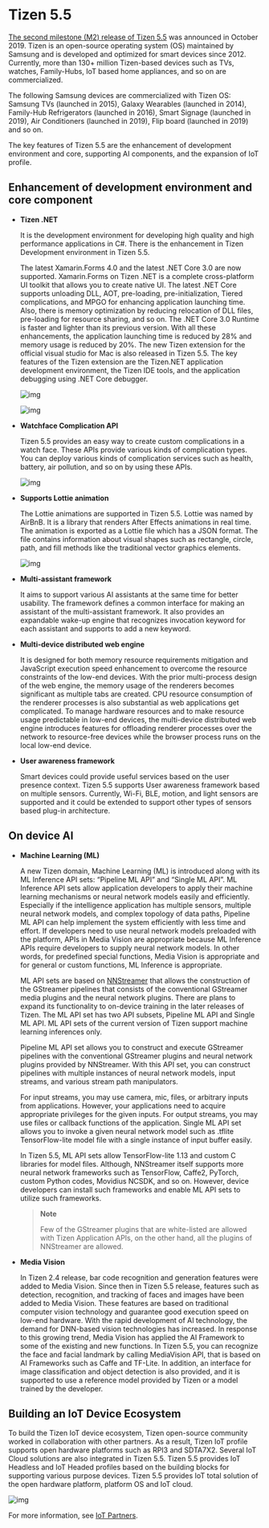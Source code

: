 # Tizen 5.5

[The second milestone (M2) release of Tizen 5.5](../../release-notes/tizen-5-5-m2.md) was announced in October 2019.
Tizen is an open-source operating system (OS) maintained by Samsung and is developed and optimized for smart devices since 2012.
Currently, more than 130+ million Tizen-based devices such as TVs, watches, Family-Hubs, IoT based home appliances, and so on are commercialized.

The following Samsung devices are commercialized with Tizen OS:
Samsung TVs (launched in 2015), Galaxy Wearables (launched in 2014), Family-Hub Refrigerators (launched in 2016), Smart Signage (launched in 2019), Air Conditioners (launched in 2019), Flip board (launched in 2019) and so on.

The key features of Tizen 5.5 are the enhancement of development environment and core, supporting AI components, and the expansion of IoT profile.

## Enhancement of development environment and core component

- **Tizen .NET**

    It is the development environment for developing high quality and high performance applications in C#. There is the enhancement in Tizen Development environment in Tizen 5.5.

    The latest Xamarin.Forms 4.0 and the latest .NET Core 3.0 are now supported. Xamarin.Forms on Tizen .NET is a complete cross-platform UI toolkit that allows you to create native UI. The latest .NET Core supports unloading DLL, AOT, pre-loading, pre-initialization, Tiered complications, and MPGO for enhancing application launching time. Also, there is memory optimization by reducing relocation of DLL files, pre-loading for resource sharing, and so on. The .NET Core 3.0 Runtime is faster and lighter than its previous version. With all these enhancements, the application launching time is reduced by 28% and memory usage is reduced by 20%. The new Tizen extension for the official visual studio for Mac is also released in Tizen 5.5. The key features of the Tizen extension are the Tizen.NET application development environment, the Tizen IDE tools, and the application debugging using .NET Core debugger.

    ![img](media/5.5_1_XamarinForms.png)

    ![img](media/5.5_2_VisualStudio.png)

- **Watchface Complication API**

    Tizen 5.5 provides an easy way to create custom complications in a watch face. These APIs provide various kinds of complication types. You can deploy various kinds of complication services such as health, battery, air pollution, and so on by using these APIs.

    ![img](media/5.5_3_Complication.png)

- **Supports Lottie animation**

    The Lottie animations are supported in Tizen 5.5. Lottie was named by AirBnB. It is a library that renders After Effects animations in real time. The animation is exported as a Lottie file which has a JSON format. The file contains information about visual shapes such as rectangle, circle, path, and fill methods like the traditional vector graphics elements.

    ![img](media/5.5_3_Lottie.png)

- **Multi-assistant framework**

    It aims to support various AI assistants at the same time for better usability. The framework defines a common interface for making an assistant of the multi-assistant framework. It also provides an expandable wake-up engine that recognizes invocation keyword for each assistant and supports to add a new keyword.

- **Multi-device distributed web engine**

    It is designed for both memory resource requirements mitigation and JavaScript execution speed enhancement to overcome the resource constraints of the low-end devices. With the prior multi-process design of the web engine, the memory usage of the renderers becomes significant as multiple tabs are created. CPU resource consumption of the renderer processes is also substantial as web applications get complicated.
To manage hardware resources and to make resource usage predictable in low-end devices, the multi-device distributed web engine introduces features for offloading renderer processes over the network to resource-free devices while the browser process runs on the local low-end device.

- **User awareness framework**

    Smart devices could provide useful services based on the user presence context. Tizen 5.5 supports User awareness framework based on multiple sensors. Currently, Wi-Fi, BLE, motion, and light sensors are supported and it could be extended to support other types of sensors based plug-in architecture.

## On device AI

- **Machine Learning (ML)**

    A new Tizen domain, Machine Learning (ML) is introduced along with its ML Inference API sets: “Pipeline ML API” and “Single ML API”. ML Inference API sets allow application developers to apply their machine learning mechanisms or neural network models easily and efficiently. Especially if the intelligence application has multiple sensors, multiple neural network models, and complex topology of data paths, Pipeline ML API can help implement the system efficiently with less time and effort. If developers need to use neural network models preloaded with the platform, APIs in Media Vision are appropriate because ML Inference APIs require developers to supply neural network models. In other words, for predefined special functions, Media Vision is appropriate and for general or custom functions, ML Inference is appropriate.

    ML API sets are based on [NNStreamer](https://github.com/nnsuite/nnstreamer) that allows the construction of the GStreamer pipelines that consists of the conventional GStreamer media plugins and the neural network plugins. There are plans to expand its functionality to on-device training in the later releases of Tizen. The ML API set has two API subsets, Pipeline ML API and Single ML API. ML API sets of the current version of Tizen support machine learning inferences only.

    Pipeline ML API set allows you to construct and execute GStreamer pipelines with the conventional GStreamer plugins and neural network plugins provided by NNStreamer. With this API set, you can construct pipelines with multiple instances of neural network models, input streams, and various stream path manipulators.

    For input streams, you may use camera, mic, files, or arbitrary inputs from applications. However, your applications need to acquire appropriate privileges for the given inputs. For output streams, you may use files or callback functions of the application. Single ML API set allows you to invoke a given neural network model such as .tflite TensorFlow-lite model file with a single instance of input buffer easily.

    In Tizen 5.5, ML API sets allow TensorFlow-lite 1.13 and custom C libraries for model files. Although, NNStreamer itself supports more neural network frameworks such as TensorFlow, Caffe2, PyTorch, custom Python codes, Movidius NCSDK, and so on. However, device developers can install such frameworks and enable ML API sets to utilize such frameworks.

    > **Note**
    >
    > Few of the GStreamer plugins that are white-listed are allowed with Tizen Application APIs, on the other hand, all the plugins of NNStreamer are allowed.

- **Media Vision**

    In Tizen 2.4 release, bar code recognition and generation features were added to Media Vision. Since then in Tizen 5.5 release, features such as detection, recognition, and tracking of faces and images have been added to Media Vision. These features are based on traditional computer vision technology and guarantee good execution speed on low-end hardware. With the rapid development of AI technology, the demand for DNN-based vision technologies has increased. In response to this growing trend, Media Vision has applied the AI Framework to some of the existing and new functions.
In Tizen 5.5, you can recognize the face and facial landmark by calling MediaVision API, that is based on AI Frameworks such as Caffe and TF-Lite. In addition, an interface for image classification and object detection is also provided, and it is supported to use a reference model provided by Tizen or a model trained by the developer.

## Building an IoT Device Ecosystem

To build the Tizen IoT device ecosystem, Tizen open-source community worked in collaboration with other partners. As a result, Tizen IoT profile supports open hardware platforms such as RPI3 and SDTA7X2.
Several IoT Cloud solutions are also integrated in Tizen 5.5. Tizen 5.5 provides IoT Headless and IoT Headed profiles based on the building blocks for supporting various purpose devices.
Tizen 5.5 provides IoT total solution of the open hardware platform, platform OS and IoT cloud.

![img](media/5.5_4_IoT.png)

For more information, see [IoT Partners](../../../partners/iot-partners/nubison.md).
